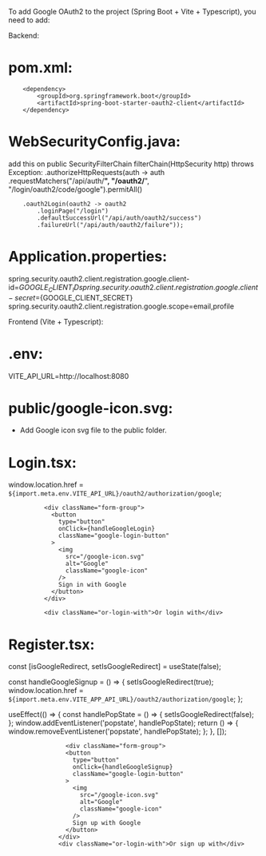 To add Google OAuth2 to the project (Spring Boot + Vite + Typescript), you need to add:

Backend:
# pom.xml:
		<dependency>
			<groupId>org.springframework.boot</groupId>
			<artifactId>spring-boot-starter-oauth2-client</artifactId>
		</dependency>

# WebSecurityConfig.java:

add this on public SecurityFilterChain filterChain(HttpSecurity http) throws Exception: 
        .authorizeHttpRequests(auth -> auth
            .requestMatchers("/api/auth/**", "/oauth2/**", "/login/oauth2/code/google").permitAll()


        .oauth2Login(oauth2 -> oauth2
            .loginPage("/login")
            .defaultSuccessUrl("/api/auth/oauth2/success")
            .failureUrl("/api/auth/oauth2/failure"));

# Application.properties:

spring.security.oauth2.client.registration.google.client-id=${GOOGLE_CLIENT_ID}
spring.security.oauth2.client.registration.google.client-secret=${GOOGLE_CLIENT_SECRET}
spring.security.oauth2.client.registration.google.scope=email,profile


Frontend (Vite + Typescript):

# .env:

VITE_API_URL=http://localhost:8080


# public/google-icon.svg:

- Add Google icon svg file to the public folder.


# Login.tsx:

window.location.href = `${import.meta.env.VITE_API_URL}/oauth2/authorization/google`;

              <div className="form-group">
                <button
                  type="button"
                  onClick={handleGoogleLogin}
                  className="google-login-button"
                >
                  <img
                    src="/google-icon.svg"
                    alt="Google"
                    className="google-icon"
                  />
                  Sign in with Google
                </button>
              </div>

              <div className="or-login-with">Or login with</div>


# Register.tsx:

const [isGoogleRedirect, setIsGoogleRedirect] = useState<boolean>(false);

const handleGoogleSignup = () => {
    setIsGoogleRedirect(true);
    window.location.href = `${import.meta.env.VITE_APP_API_URL}/oauth2/authorization/google`;
};


  useEffect(() => {
    const handlePopState = () => {
      setIsGoogleRedirect(false);
    };
    window.addEventListener('popstate', handlePopState);
    return () => {
      window.removeEventListener('popstate', handlePopState);
    };
  }, []);

                    <div className="form-group">
                    <button
                      type="button"
                      onClick={handleGoogleSignup}
                      className="google-login-button"
                    >
                      <img
                        src="/google-icon.svg"
                        alt="Google"
                        className="google-icon"
                      />
                      Sign up with Google
                    </button>
                  </div>
                  <div className="or-login-with">Or sign up with</div>